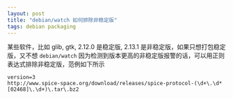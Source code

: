 ```yaml
---
layout: post
title: "debian/watch 如何排除非稳定版"
tags: debian packaging
---
```


某些软件，比如 glib, gtk, 2.12.0 是稳定版, 2.13.1 是非稳定版，如果只想打包稳定版，又不想 `debian/watch` 因为检测到版本更高的非稳定版报警的话，可以用正则表达式排除非稳定版，范例如下所示

```
version=3
http://www.spice-space.org/download/releases/spice-protocol-(\d+\.\d*[02468]\.\d+)\.tar\.bz2
```
